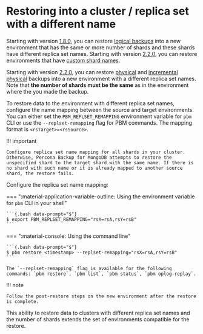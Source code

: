 # Restoring into a cluster / replica set with a different name

Starting with version [1.8.0](../release-notes/1.8.0.md), you can restore [logical backups](../features/logical.md) into a new environment that has the same or more number of shards and these shards have different replica set names. 
Starting with version [2.2.0](../release-notes/2.2.0.md), you can restore environments that have [custom shard names](https://www.mongodb.com/docs/manual/reference/command/addShard/#mongodb-dbcommand-dbcmd.addShard). 

Starting with version [2.2.0](../release-notes/2.2.0.md), you can restore [physical](../features/physical.md) and [incremental physical](../features/incremental-backup.md) backups into a new environment with a different replica set names. Note that **the number of shards must be the same** as in the environment where the you made the backup.

To restore data to the environment with different replica set names, configure the name mapping between the source and target environments. You can either set the `PBM_REPLSET_REMAPPING` environment variable for `pbm` CLI or use the `--replset-remapping` flag for PBM commands. The mapping format is `<rsTarget>=<rsSource>`.

!!! important

    Configure replica set name mapping for all shards in your cluster. Otherwise, Percona Backup for MongoDB attempts to restore the unspecified shard to the target shard with the same name. If there is no shard with such name or it is already mapped to another source shard, the restore fails.

Configure the replica set name mapping:


=== ":material-application-variable-outline: Using the environment variable for `pbm` CLI in your shell"

    ```{.bash data-prompt="$"}
    $ export PBM_REPLSET_REMAPPING="rsX=rsA,rsY=rsB"
    ``` 

=== ":material-console: Using the command line"

    ```{.bash data-prompt="$"}
    $ pbm restore <timestamp> --replset-remapping="rsX=rsA,rsY=rsB"
    ```

    The `--replset-remapping` flag is available for the following commands: `pbm restore`, `pbm list`, `pbm status`, `pbm oplog-replay`.

!!! note 

    Follow the post-restore steps on the new environment after the restore is complete.

This ability to restore data to clusters with different replica set names and the number of shards extends the set of environments compatible for the restore.